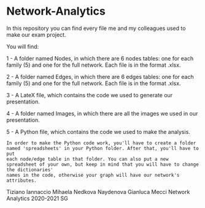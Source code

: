 # Network-Analytics
In this repository you can find every file me and my colleagues used to make our exam project.


You will find:

1 - A folder named Nodes, in which there are 6 nodes tables: one for each family (5) and one for the full network. Each file is in the format .xlsx. 

2 - A folder named Edges, in which there are 6 edges tables: one for each family (5) and one for the full network. Each file is in the format .xlsx.

3 - A LateX file, which contains the code we used to generate our presentation. 

4 - A folder named Images, in which there are all the images we used in our presentation.

5 - A Python file, which contains the code we used to make the analysis.

    In order to make the Python code work, you'll have to create a folder named 'spreadsheets' in your Python folder. After that, you'll have to put
    each node/edge table in that folder. You can also put a new spreadsheet of your own, but keep in mind that you will have to change the dictionaries'
    names in the code, otherwise your graph will have our network's attributes.



Tiziano Iannaccio
Mihaela Nedkova Naydenova
Gianluca Mecci
Network Analytics 2020-2021
SG
